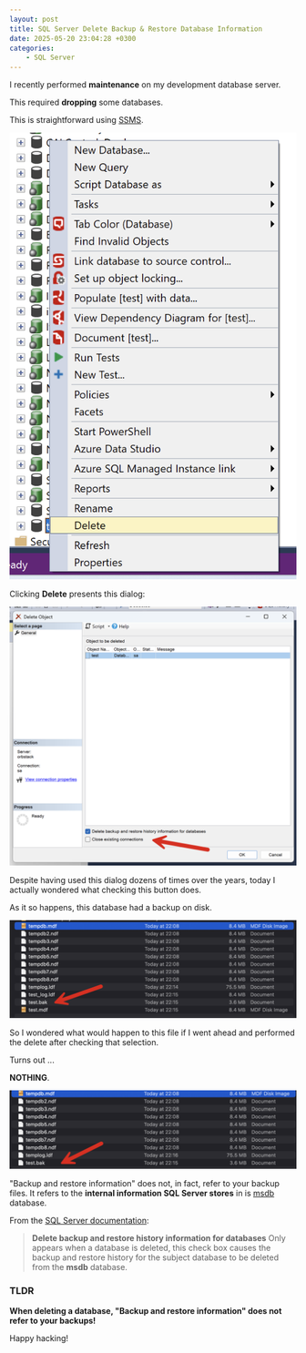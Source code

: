 ```yaml
---
layout: post
title: SQL Server Delete Backup & Restore Database Information
date: 2025-05-20 23:04:28 +0300
categories:
    - SQL Server
---
```


I recently performed **maintenance** on my development database server.

This required **dropping** some databases.

This is straightforward using [SSMS](https://learn.microsoft.com/en-us/ssms/sql-server-management-studio-ssms).

![SQLServerMenu](../images/2025/05/SQLServerMenu.png)

Clicking **Delete** presents this dialog:

![SQLServerDrop](../images/2025/05/SQLServerDrop.png)

Despite having used this dialog dozens of times over the years, today I actually wondered what checking this button does.

As it so happens, this database had a backup on disk.

![SQLServerFiles](../images/2025/05/SQLServerFiles.png)

So I wondered what would happen to this file if I went ahead and performed the delete after checking that selection.

Turns out ...

**NOTHING**.

![SQLServerAfter](../images/2025/05/SQLServerAfter.png)

"Backup and restore information" does not, in fact, refer to your backup files. It refers to the **internal information SQL Server stores** in is [msdb](https://learn.microsoft.com/en-us/sql/relational-databases/databases/msdb-database?view=sql-server-ver16) database.

From the [SQL Server documentation](https://learn.microsoft.com/en-us/ssms/object/delete-objects?f1url=%3FappId%3DDev15IDEF1%26l%3DEN-US%26k%3Dk(sql13.swb.deleteobjects.f1)%26rd%3Dtrue):

> **Delete backup and restore history information for databases**
> Only appears when a database is deleted, this check box causes the backup and restore history for the subject database to be deleted from the **msdb** database.

### TLDR

**When deleting a database, "Backup and restore information"  does not refer to your backups!**

Happy hacking!
